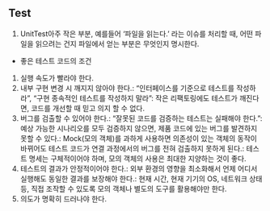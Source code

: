 ## Test

1. UnitTest아주 작은 부분, 예를들어 ‘파일을 읽는다.’ 라는 이슈를 처리할 때, 어떤 파일을 읽으려는 건지 파일에서 얻는 부분은 무엇인지 명시한다.

* 좋은 테스트 코드의 조건
1. 실행 속도가 빨라야 한다.
2. 내부 구현 변경 시 깨지지 않아야 한다.: “인터페이스를 기준으로 테스트를 작성하라”, “구현 종속적인 테스트를 작성하지 말라”: 작은 리팩토링에도 테스트가 깨진다면, 코드를 개선할 때 믿고 의지 할 수 없다.
3. 버그를 검출할 수 있어야 한다.: “잘못된 코드를 검증하는 테스트는 실패해야 한다.”: 예상 가능한 시나리오를 모두 검증하지 않으면, 제품 코드에 있는 버그를 발견하지 못할 수 있다.: Mock(모의 객체)를 과하게 사용하면 의존성이 있는 객체의 동작이 바뀌어도 테스트 코드가 연결 과정에서의 버그를 전혀 검출하지 못하게 된다.: 테스트 명세는 구체적이어야 하며, 모의 객체의 사용은 최대한 지양하는 것이 좋다.
4. 테스트의 결과가 안정적이어야 한다.: 외부 환경의 영향을 최소화해서 언제 어디서 실행해도 동일한 결과를 보장해야 한다.: 현재 시간, 현재 기기의 OS, 네트워크 상태 등, 직접 조작할 수 있도록 모의 객체나 별도의 도구를 활용해야만 한다.
5. 의도가 명확히 드러나야 한다.